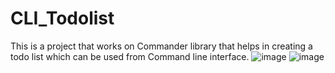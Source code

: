 # CLI_Todolist
This is a project that works on Commander library that helps in creating a todo list which can be used from Command line interface.
![image](https://github.com/user-attachments/assets/c7d28fd9-261c-43f3-bf37-a3da3f6e6bae)
![image](https://github.com/user-attachments/assets/7b3a66f2-87e8-411c-8d61-119dba38ee91)
